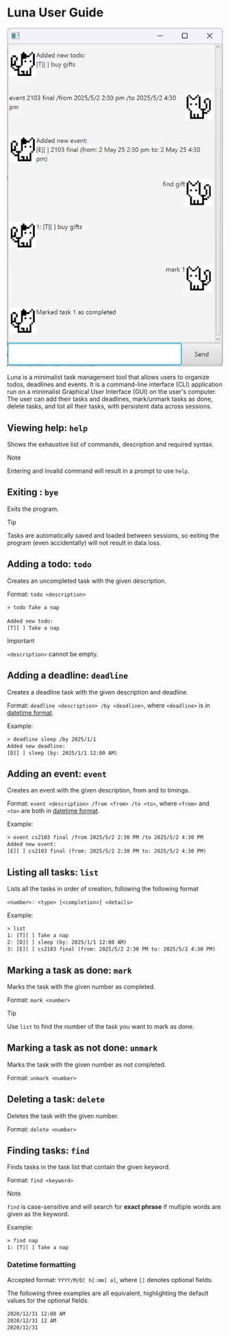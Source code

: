 # Luna User Guide

![Product screenshot](../UI.png)

Luna is a minimalist task management tool that allows users to organize todos, deadlines and events.
It is a command-line interface (CLI) application run on a minimalist Graphical User Interface (GUI) on the user's computer.
The user can add their tasks and deadlines, mark/unmark tasks as done, delete tasks, and list all their tasks, with persistent data across sessions.

## Viewing help: `help`

Shows the exhaustive list of commands, description and required syntax.

> [!NOTE]
> Entering and invalid command will result in a prompt to use `help`.

## Exiting : `bye`

Exits the program.

> [!TIP]
> Tasks are automatically saved and loaded between sessions, so exiting the program (even accidentally) will not result in data loss.

## Adding a todo: `todo`

Creates an uncompleted task with the given description.

Format: `todo <description>`

```
> todo Take a nap

Added new todo:
[T][ ] Take a nap
```

> [!Important]
> `<description>` cannot be empty.

## Adding a deadline: `deadline`

Creates a deadline task with the given description and deadline.

Format: `deadline <description> /by <deadline>`, where `<deadline>` is in [datetime format](#datetime-formatting).

Example:

```
> deadline sleep /by 2025/1/1
Added new deadline:
[D][ ] sleep (by: 2025/1/1 12:00 AM)
```

## Adding an event: `event`

Creates an event with the given description, from and to timings.

Format: `event <description> /from <from> /to <to>`, where `<from>` and
`<to>` are both in [datetime format](#datetime-formatting).

Example:

```
> event cs2103 final /from 2025/5/2 2:30 PM /to 2025/5/2 4:30 PM
Added new event:
[E][ ] cs2103 final (from: 2025/5/2 2:30 PM to: 2025/5/2 4:30 PM)
```

## Listing all tasks: `list`

Lists all the tasks in order of creation, following the following format

`<number>: <type> [<completion>] <details>`

Example:

```
> list
1: [T][ ] Take a nap
2: [D][ ] sleep (by: 2025/1/1 12:00 AM)
3: [E][ ] cs2103 final (from: 2025/5/2 2:30 PM to: 2025/5/2 4:30 PM)
```

## Marking a task as done: `mark`

Marks the task with the given number as completed.

Format: `mark <number>`

> [!TIP]
> Use `list` to find the number of the task you want to mark as done.

## Marking a task as not done: `unmark`

Marks the task with the given number as not completed.

Format: `unmark <number>`

## Deleting a task: `delete`

Deletes the task with the given number.

Format: `delete <number>`

## Finding tasks: `find`

Finds tasks in the task list that contain the given keyword.

Format: `find <keyword>`

> [!NOTE]
> `find` is case-sensitive and will search for **exact phrase** if multiple words are given as the keyword.

Example:

```
> find nap
1: [T][ ] Take a nap
```

### Datetime formatting

Accepted format: `YYYY/M/D[ h[:mm] a]`, where `[]` denotes optional fields.

The following three examples are all equivalent, highlighting the default values for the optional fields.

```
2020/12/31 12:00 AM
2020/12/31 12 AM
2020/12/31
```
